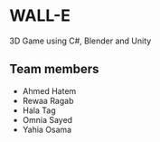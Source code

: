 # WALL-E
3D Game using C#, Blender and Unity 
## Team members

- Ahmed Hatem 
- Rewaa Ragab 
- Hala Tag 
- Omnia Sayed
- Yahia Osama
